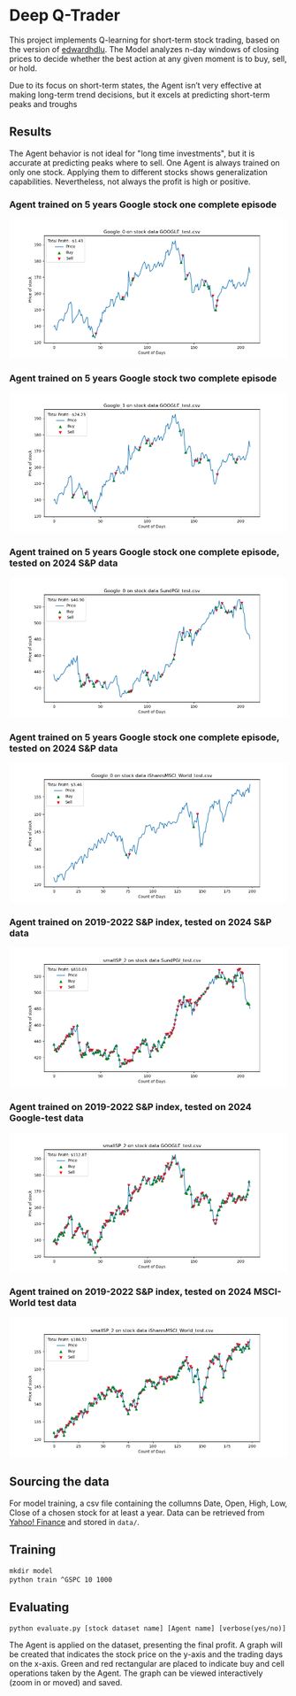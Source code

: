 # Deep Q-Trader

This project implements Q-learning for short-term stock trading, based on the version of [edwardhdlu](https://github.com/edwardhdlu/q-trader/tree/master). The Model analyzes n-day windows of closing prices to decide whether the best action at any given moment is to buy, sell, or hold. 

Due to its focus on short-term states, the Agent isn’t very effective at making long-term trend decisions, but it excels at predicting short-term peaks and troughs

## Results

The Agent behavior is not ideal for "long time investments", but it is accurate at predicting peaks where to sell. One Agent is always trained on only one stock. Applying them to different stocks shows generalization capabilities. Nevertheless, not always the profit is high or positive. 

### Agent trained on 5 years Google stock one complete episode

![Agent1](https://github.com/leonard-creator/DQN_Trading/blob/main/graphs/Google0_googletest.png)

### Agent trained on 5 years Google stock two complete episode
![Agent1.2](https://github.com/leonard-creator/DQN_Trading/blob/main/graphs/Google1_googletest.png)

### Agent trained on 5 years Google stock one complete episode, tested on 2024 S&P data
![Agent1_generailzation](https://github.com/leonard-creator/DQN_Trading/blob/main/graphs/Google0_SundP_test.png)

### Agent trained on 5 years Google stock one complete episode, tested on 2024 S&P data
![Agent1_generailzation](https://github.com/leonard-creator/DQN_Trading/blob/main/graphs/Google0_iSharesMSCIWorld_test.png)


### Agent trained on 2019-2022 S&P index, tested on 2024 S&P data 
![Agent3](https://github.com/leonard-creator/DQN_Trading/blob/main/graphs/smallSP2_SundPtest.png)

### Agent trained on 2019-2022 S&P index, tested on 2024 Google-test data
![Agent3](https://github.com/leonard-creator/DQN_Trading/blob/main/graphs/smallSP2_Google_test.png)

### Agent trained on 2019-2022 S&P index, tested on 2024 MSCI-World test data
![Agent3](https://github.com/leonard-creator/DQN_Trading/blob/main/graphs/smallSP2_iSharesMSCIWorld-test.png)



## Sourcing the data 

For model training, a csv file containing the collumns Date, Open, High, Low, Close of a chosen stock for at least a year. Data can be retrieved from [Yahoo! Finance](https://ca.finance.yahoo.com/quote/%5EGSPC/history?p=%5EGSPC) and stored in `data/`.

## Training 
```
mkdir model
python train ^GSPC 10 1000
```
## Evaluating 

```
python evaluate.py [stock dataset name] [Agent name] [verbose(yes/no)]
```

The Agent is applied on the dataset, presenting the final profit. A graph will be created that indicates the stock price on the y-axis and the trading days on the x-axis. Green and red rectangular are placed to indicate buy and cell operations taken by the Agent. The graph can be viewed interactively (zoom in or moved) and saved. 